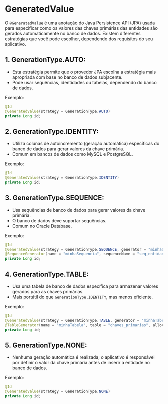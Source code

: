 # GeneratedValue

O `@GeneratedValue` é uma anotação do Java Persistence API (JPA) usada para especificar como os valores das chaves primárias das entidades são gerados automaticamente no banco de dados. Existem diferentes estratégias que você pode escolher, dependendo dos requisitos do seu aplicativo.

## **1. GenerationType.AUTO:**
- Esta estratégia permite que o provedor JPA escolha a estratégia mais apropriada com base no banco de dados subjacente.
- Pode usar sequências, identidades ou tabelas, dependendo do banco de dados.

Exemplo:
```java
@Id
@GeneratedValue(strategy = GenerationType.AUTO)
private Long id;
```

## **2. GenerationType.IDENTITY:**
- Utiliza colunas de autoincremento (geração automática) específicas do banco de dados para gerar valores da chave primária.
- Comum em bancos de dados como MySQL e PostgreSQL.

Exemplo:
```java
@Id
@GeneratedValue(strategy = GenerationType.IDENTITY)
private Long id;
```

## **3. GenerationType.SEQUENCE:**
- Usa sequências de banco de dados para gerar valores da chave primária.
- O banco de dados deve suportar sequências.
- Comum no Oracle Database.

Exemplo:
```java
@Id
@GeneratedValue(strategy = GenerationType.SEQUENCE, generator = "minhaSequencia")
@SequenceGenerator(name = "minhaSequencia", sequenceName = "seq_entidade")
private Long id;
```

## **4. GenerationType.TABLE:**
- Usa uma tabela de banco de dados específica para armazenar valores gerados para as chaves primárias.
- Mais portátil do que `GenerationType.IDENTITY`, mas menos eficiente.

Exemplo:
```java
@Id
@GeneratedValue(strategy = GenerationType.TABLE, generator = "minhaTabela")
@TableGenerator(name = "minhaTabela", table = "chaves_primarias", allocationSize = 1)
private Long id;
```

## **5. GenerationType.NONE:**
- Nenhuma geração automática é realizada; o aplicativo é responsável por definir o valor da chave primária antes de inserir a entidade no banco de dados.

Exemplo:
```java
@Id
@GeneratedValue(strategy = GenerationType.NONE)
private Long id;
```
